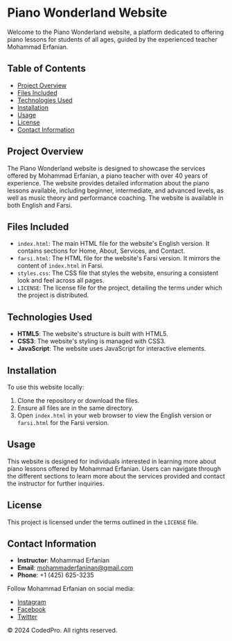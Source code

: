 # Piano Wonderland Website

Welcome to the Piano Wonderland website, a platform dedicated to offering piano lessons for students of all ages, guided by the experienced teacher Mohammad Erfanian.

## Table of Contents

- [Project Overview](#project-overview)
- [Files Included](#files-included)
- [Technologies Used](#technologies-used)
- [Installation](#installation)
- [Usage](#usage)
- [License](#license)
- [Contact Information](#contact-information)

## Project Overview

The Piano Wonderland website is designed to showcase the services offered by Mohammad Erfanian, a piano teacher with over 40 years of experience. The website provides detailed information about the piano lessons available, including beginner, intermediate, and advanced levels, as well as music theory and performance coaching. The website is available in both English and Farsi.

## Files Included

- `index.html`: The main HTML file for the website's English version. It contains sections for Home, About, Services, and Contact.
- `farsi.html`: The HTML file for the website's Farsi version. It mirrors the content of `index.html` in Farsi.
- `styles.css`: The CSS file that styles the website, ensuring a consistent look and feel across all pages.
- `LICENSE`: The license file for the project, detailing the terms under which the project is distributed.

## Technologies Used

- **HTML5**: The website's structure is built with HTML5.
- **CSS3**: The website's styling is managed with CSS3.
- **JavaScript**: The website uses JavaScript for interactive elements.

## Installation

To use this website locally:

1. Clone the repository or download the files.
2. Ensure all files are in the same directory.
3. Open `index.html` in your web browser to view the English version or `farsi.html` for the Farsi version.

## Usage

This website is designed for individuals interested in learning more about piano lessons offered by Mohammad Erfanian. Users can navigate through the different sections to learn more about the services provided and contact the instructor for further inquiries.

## License

This project is licensed under the terms outlined in the `LICENSE` file.

## Contact Information

- **Instructor**: Mohammad Erfanian
- **Email**: [mohammaderfaninan@gmail.com](mailto:mohammaderfaninan@gmail.com)
- **Phone**: +1 (425) 625-3235

Follow Mohammad Erfanian on social media:

- [Instagram](https://www.instagram.com/m35erfan/?igsh=MW5kejc1aDU5aXFlZA%3D%3D)
- [Facebook](https://www.facebook.com)
- [Twitter](https://www.twitter.com)

© 2024 CodedPro. All rights reserved.
